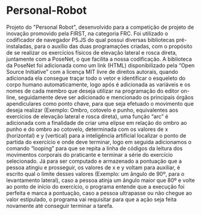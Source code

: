 # Personal-Robot
Projeto do "Personal Robot", desenvolvido para a competição de projeto de inovação promovido pela FIRST, na categoria FRC. 
Foi utilizado o codificador de navegador P5.JS do qual possui diversas 
bibliotecas pré-instaladas, para o auxílio das duas programações criadas, com o 
propósito de se realizar os exercícios físicos de elevação lateral e rosca direta, 
juntamente com a PoseNet, o que facilita a nossa codificação. A biblioteca da PoseNet 
foi adicionada como um link (HTML) disponibilizado pela “Open Source Initiative” com 
a licença MIT livre de direitos autorais, quando adicionada ela consegue traçar todo o 
vetor e identificar o esqueleto do corpo humano automaticamente, logo após é 
adicionada as variáveis e os nomes de cada membro que deseja utilizar na 
programação do editor on-line, seguidamente deve ser adicionado e mencionado os 
principais órgãos apendiculares como ponto chave, para que seja efetuado o 
movimento que deseja realizar (Exemplo: Ombro, cotovelo e punho, equivalentes aos
exercícios de elevação lateral e rosca direta), uma função “arc” é adicionada com a 
finalidade de criar uma elipse em relação do ombro ao punho e do ombro ao cotovelo, 
determinada com os valores de x (horizontal) e y (vertical) para a inteligência artificial 
localizar o ponto de partida do exercício e onde deve terminar, logo em seguida 
adicionamos o comando “looping” para que se repita a linha de códigos da leitura dos 
movimentos corporais do praticante e terminar a série do exercício selecionado. Já 
para ser computado e armazenado a pontuação que a pessoa atingiu e prosseguir, os 
valores de x e y voltam para auxiliar, é escrito qual o limite desses valores (Exemplo: 
um ângulo de 90º, para o levantamento lateral), caso a pessoa atinja um ângulo maior 
que 80º e volte ao ponto de início do exercício, o programa entende que a execução 
foi perfeita e marca a pontuação, caso a pessoa ultrapasse ou não chegue ao valor 
estipulado, o programa vai requisitar para que a ação seja feita novamente até 
conseguir terminar a tarefa.

